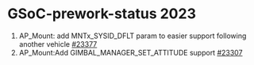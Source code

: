 # GSoC-prework-status 2023

1. AP_Mount: add MNTx_SYSID_DFLT param to easier support following another vehicle [#23377](https://github.com/ArduPilot/ardupilot/pull/23377)
2. AP_Mount:Add GIMBAL_MANAGER_SET_ATTITUDE support [#23307](https://github.com/ArduPilot/ardupilot/pull/23307)
